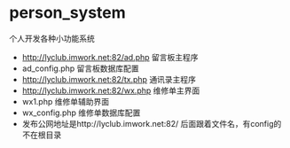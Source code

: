 # person_system
个人开发各种小功能系统


* http://lyclub.imwork.net:82/ad.php                   留言板主程序
* ad_config.php                                        留言板数据库配置
* http://lyclub.imwork.net:82/tx.php                   通讯录主程序
* http://lyclub.imwork.net:82/wx.php                   维修单主界面
* wx1.php                                              维修单辅助界面
* wx_config.php                                        维修单数据库配置
* 发布公网地址是http://lyclub.imwork.net:82/  后面跟着文件名，有config的不在根目录
